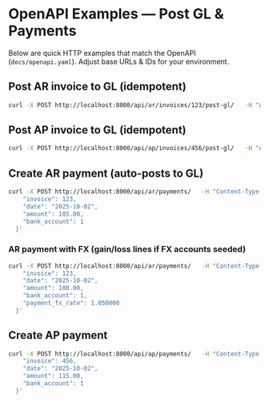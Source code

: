 # OpenAPI Examples — Post GL & Payments

Below are quick HTTP examples that match the OpenAPI (`docs/openapi.yaml`). Adjust base URLs & IDs for your environment.

## Post AR invoice to GL (idempotent)
```bash
curl -X POST http://localhost:8000/api/ar/invoices/123/post-gl/   -H "Authorization: Bearer <token>"
```

## Post AP invoice to GL (idempotent)
```bash
curl -X POST http://localhost:8000/api/ap/invoices/456/post-gl/   -H "Authorization: Bearer <token>"
```

## Create AR payment (auto-posts to GL)
```bash
curl -X POST http://localhost:8000/api/ar/payments/   -H "Content-Type: application/json" -H "Authorization: Bearer <token>"   -d '{
    "invoice": 123,
    "date": "2025-10-02",
    "amount": 105.00,
    "bank_account": 1
  }'
```

### AR payment with FX (gain/loss lines if FX accounts seeded)
```bash
curl -X POST http://localhost:8000/api/ar/payments/   -H "Content-Type: application/json" -H "Authorization: Bearer <token>"   -d '{
    "invoice": 123,
    "date": "2025-10-02",
    "amount": 100.00,
    "bank_account": 1,
    "payment_fx_rate": 1.050000
  }'
```

## Create AP payment
```bash
curl -X POST http://localhost:8000/api/ap/payments/   -H "Content-Type: application/json" -H "Authorization: Bearer <token>"   -d '{
    "invoice": 456,
    "date": "2025-10-02",
    "amount": 115.00,
    "bank_account": 1
  }'
```